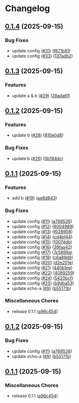 # Changelog

## [0.1.4](https://github.com/LancelotLewis/release-please-demo/compare/release-please-v0.1.3...release-please-v0.1.4) (2025-09-15)


### Bug Fixes

* update config ([#31](https://github.com/LancelotLewis/release-please-demo/issues/31)) ([f671b81](https://github.com/LancelotLewis/release-please-demo/commit/f671b817eff4d1c95e50e3155096bab90671c0f2))
* update config ([#33](https://github.com/LancelotLewis/release-please-demo/issues/33)) ([137adb2](https://github.com/LancelotLewis/release-please-demo/commit/137adb2f4972a27e7e4440b730266b35da95472a))

## [0.1.3](https://github.com/LancelotLewis/release-please-demo/compare/release-please-v0.1.2...release-please-v0.1.3) (2025-09-15)


### Features

* update a & b ([#29](https://github.com/LancelotLewis/release-please-demo/issues/29)) ([28ada6f](https://github.com/LancelotLewis/release-please-demo/commit/28ada6f6bb9ff83127ed8573deb9ecafbfbf08b6))

## [0.1.2](https://github.com/LancelotLewis/release-please-demo/compare/release-please-v0.1.1...release-please-v0.1.2) (2025-09-15)


### Features

* update b ([#28](https://github.com/LancelotLewis/release-please-demo/issues/28)) ([810e0d8](https://github.com/LancelotLewis/release-please-demo/commit/810e0d896dad8f36e02c1b35b8f552d2b2eaf59e))


### Bug Fixes

* update b ([#26](https://github.com/LancelotLewis/release-please-demo/issues/26)) ([0b184dc](https://github.com/LancelotLewis/release-please-demo/commit/0b184dc438b42f5d0dc694ad8c68554dcf8ae0a8))

## [0.1.1](https://github.com/LancelotLewis/release-please-demo/compare/release-please-v0.1.2...release-please-v0.1.1) (2025-09-15)


### Features

* add b ([#19](https://github.com/LancelotLewis/release-please-demo/issues/19)) ([ae8d843](https://github.com/LancelotLewis/release-please-demo/commit/ae8d8431b078ba4b420a6bca5aae53da6b2fa0be))


### Bug Fixes

* update config ([#11](https://github.com/LancelotLewis/release-please-demo/issues/11)) ([a769526](https://github.com/LancelotLewis/release-please-demo/commit/a7695265e2975a8f9697e8a0acfc2b2310714386))
* update config ([#12](https://github.com/LancelotLewis/release-please-demo/issues/12)) ([6004989](https://github.com/LancelotLewis/release-please-demo/commit/6004989b99a503422e7cef851c600d0b07f88318))
* update config ([#13](https://github.com/LancelotLewis/release-please-demo/issues/13)) ([f028908](https://github.com/LancelotLewis/release-please-demo/commit/f028908718c40914f9f60e32e7a887a9055ac0aa))
* update config ([#14](https://github.com/LancelotLewis/release-please-demo/issues/14)) ([cd4bf44](https://github.com/LancelotLewis/release-please-demo/commit/cd4bf44611a0a0584918ce47b96c74b63e7ea213))
* update config ([#15](https://github.com/LancelotLewis/release-please-demo/issues/15)) ([1007ddb](https://github.com/LancelotLewis/release-please-demo/commit/1007ddb62475300431e417862c1344f4f0299878))
* update config ([#16](https://github.com/LancelotLewis/release-please-demo/issues/16)) ([39faa42](https://github.com/LancelotLewis/release-please-demo/commit/39faa42b20c0584bfef22dbb1a2b96613f086ccc))
* update config ([#17](https://github.com/LancelotLewis/release-please-demo/issues/17)) ([7c5899a](https://github.com/LancelotLewis/release-please-demo/commit/7c5899a53a1cef0e20d839e2b417c6c1536c8d95))
* update config ([#18](https://github.com/LancelotLewis/release-please-demo/issues/18)) ([c6a89d9](https://github.com/LancelotLewis/release-please-demo/commit/c6a89d9c75c58c844c012a2c37c2c00f2a9b46ca))
* update config ([#20](https://github.com/LancelotLewis/release-please-demo/issues/20)) ([d2e201e](https://github.com/LancelotLewis/release-please-demo/commit/d2e201e39e0dbc20a5ca0a4542d968a21a50dd23))
* update config ([#21](https://github.com/LancelotLewis/release-please-demo/issues/21)) ([440b1ee](https://github.com/LancelotLewis/release-please-demo/commit/440b1eecb31487023b042954308cae4f87a0e642))
* update config ([#22](https://github.com/LancelotLewis/release-please-demo/issues/22)) ([4089259](https://github.com/LancelotLewis/release-please-demo/commit/40892595e52d4d601f24c7f6dae2b1fffdee4fd3))
* update config ([#24](https://github.com/LancelotLewis/release-please-demo/issues/24)) ([5420bcf](https://github.com/LancelotLewis/release-please-demo/commit/5420bcf3caf99b0fd428c67f76e1a2799f7275b9))
* update config ([#25](https://github.com/LancelotLewis/release-please-demo/issues/25)) ([b9dba53](https://github.com/LancelotLewis/release-please-demo/commit/b9dba5387ccaf8288a118d2d362b035141807a3f))
* update echo-a ([#9](https://github.com/LancelotLewis/release-please-demo/issues/9)) ([b55171b](https://github.com/LancelotLewis/release-please-demo/commit/b55171b17900eddc28f72b9e3cffa489085ff11c))


### Miscellaneous Chores

* release 0.1.1 ([a96c454](https://github.com/LancelotLewis/release-please-demo/commit/a96c454be10d1f547263f21a5c7bf71dd0d920f5))

## [0.1.2](https://github.com/LancelotLewis/release-please-demo/compare/v0.1.1...v0.1.2) (2025-09-15)


### Bug Fixes

* update config ([#11](https://github.com/LancelotLewis/release-please-demo/issues/11)) ([a769526](https://github.com/LancelotLewis/release-please-demo/commit/a7695265e2975a8f9697e8a0acfc2b2310714386))
* update echo-a ([#9](https://github.com/LancelotLewis/release-please-demo/issues/9)) ([b55171b](https://github.com/LancelotLewis/release-please-demo/commit/b55171b17900eddc28f72b9e3cffa489085ff11c))

## [0.1.1](https://github.com/LancelotLewis/release-please-demo/compare/v0.1.0...v0.1.1) (2025-09-15)


### Miscellaneous Chores

* release 0.1.1 ([a96c454](https://github.com/LancelotLewis/release-please-demo/commit/a96c454be10d1f547263f21a5c7bf71dd0d920f5))
